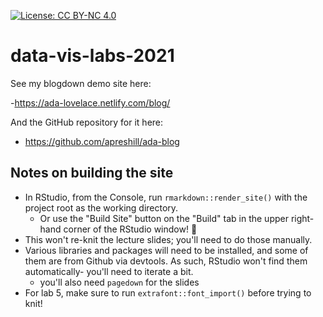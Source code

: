 [![License: CC BY-NC 4.0](https://img.shields.io/badge/License-CC%20BY--NC%204.0-lightgrey.svg)](https://creativecommons.org/licenses/by-nc/4.0/)

# data-vis-labs-2021

See my blogdown demo site here: 

-https://ada-lovelace.netlify.com/blog/


And the GitHub repository for it here: 

- https://github.com/apreshill/ada-blog


## Notes on building the site

- In RStudio, from the Console, run `rmarkdown::render_site()` with the project root as the working directory.
  - Or use the "Build Site" button on the "Build" tab in the upper right-hand corner of the RStudio window! 🤦
- This won't re-knit the lecture slides; you'll need to do those manually.
- Various libraries and packages will need to be installed, and some of them are from Github via devtools. As such, RStudio won't find them automatically- you'll need to iterate a bit.
  - you'll also need `pagedown` for the slides
- For lab 5, make sure to run `extrafont::font_import()` before trying to knit!
